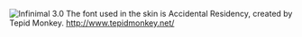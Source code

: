 ![Infinimal 3.0](infinimal/@Resources/Screenshots/infinimal-header.bmp?raw=true "Infinimal 3.0")
The font used in the skin is Accidental Residency, created by Tepid Monkey. http://www.tepidmonkey.net/
